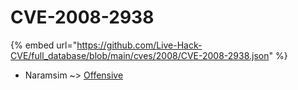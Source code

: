 # CVE-2008-2938
{% embed url="https://github.com/Live-Hack-CVE/full_database/blob/main/cves/2008/CVE-2008-2938.json" %}

* Naramsim ~> [Offensive](https://www.alice-snow.ru/2008/database/cve-2008-2938/offensive-naramsim)